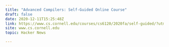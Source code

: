 ```yaml
---
title: "Advanced Compilers: Self-Guided Online Course"
draft: false
date: 2020-12-11T15:25:48Z
link: https://www.cs.cornell.edu/courses/cs6120/2020fa/self-guided/?utm_medium=RSS&utm_source=hune
site: www.cs.cornell.edu
topic: Hacker News  

---
```

